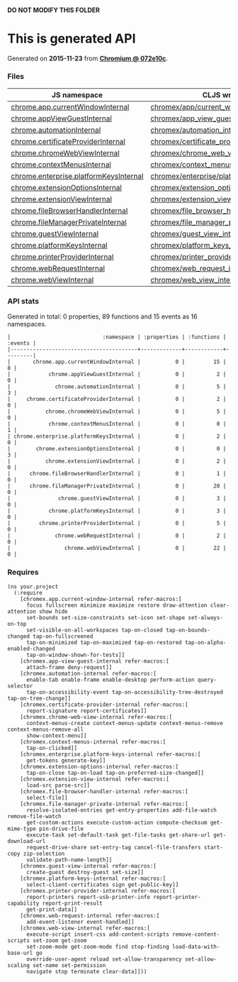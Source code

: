 #### DO NOT MODIFY THIS FOLDER

# This is generated API

Generated on **2015-11-23** from **[Chromium @ 072e10c](https://chromium.googlesource.com/chromium/src.git/+/072e10ce1f1ee83f28c79bf5647b40738d772b23)**.

### Files

| JS namespace | CLJS wrapper |
| --- | --- |
| [chrome.app.currentWindowInternal](https://developer.chrome.com/extensions/app.currentWindowInternal) | [chromex/app/current_window_internal.clj](chromex/app/current_window_internal.clj) |
| [chrome.appViewGuestInternal](https://developer.chrome.com/extensions/appViewGuestInternal) | [chromex/app_view_guest_internal.clj](chromex/app_view_guest_internal.clj) |
| [chrome.automationInternal](https://developer.chrome.com/extensions/automationInternal) | [chromex/automation_internal.clj](chromex/automation_internal.clj) |
| [chrome.certificateProviderInternal](https://developer.chrome.com/extensions/certificateProviderInternal) | [chromex/certificate_provider_internal.clj](chromex/certificate_provider_internal.clj) |
| [chrome.chromeWebViewInternal](https://developer.chrome.com/extensions/chromeWebViewInternal) | [chromex/chrome_web_view_internal.clj](chromex/chrome_web_view_internal.clj) |
| [chrome.contextMenusInternal](https://developer.chrome.com/extensions/contextMenusInternal) | [chromex/context_menus_internal.clj](chromex/context_menus_internal.clj) |
| [chrome.enterprise.platformKeysInternal](https://developer.chrome.com/extensions/enterprise.platformKeysInternal) | [chromex/enterprise/platform_keys_internal.clj](chromex/enterprise/platform_keys_internal.clj) |
| [chrome.extensionOptionsInternal](https://developer.chrome.com/extensions/extensionOptionsInternal) | [chromex/extension_options_internal.clj](chromex/extension_options_internal.clj) |
| [chrome.extensionViewInternal](https://developer.chrome.com/extensions/extensionViewInternal) | [chromex/extension_view_internal.clj](chromex/extension_view_internal.clj) |
| [chrome.fileBrowserHandlerInternal](https://developer.chrome.com/extensions/fileBrowserHandlerInternal) | [chromex/file_browser_handler_internal.clj](chromex/file_browser_handler_internal.clj) |
| [chrome.fileManagerPrivateInternal](https://developer.chrome.com/extensions/fileManagerPrivateInternal) | [chromex/file_manager_private_internal.clj](chromex/file_manager_private_internal.clj) |
| [chrome.guestViewInternal](https://developer.chrome.com/extensions/guestViewInternal) | [chromex/guest_view_internal.clj](chromex/guest_view_internal.clj) |
| [chrome.platformKeysInternal](https://developer.chrome.com/extensions/platformKeysInternal) | [chromex/platform_keys_internal.clj](chromex/platform_keys_internal.clj) |
| [chrome.printerProviderInternal](https://developer.chrome.com/extensions/printerProviderInternal) | [chromex/printer_provider_internal.clj](chromex/printer_provider_internal.clj) |
| [chrome.webRequestInternal](https://developer.chrome.com/extensions/webRequestInternal) | [chromex/web_request_internal.clj](chromex/web_request_internal.clj) |
| [chrome.webViewInternal](https://developer.chrome.com/extensions/webViewInternal) | [chromex/web_view_internal.clj](chromex/web_view_internal.clj) |


### API stats

Generated in total: 0 properties, 89 functions and 15 events as 16 namespaces.


    |                             :namespace | :properties | :functions | :events |
    |----------------------------------------+-------------+------------+---------|
    |       chrome.app.currentWindowInternal |           0 |         15 |       8 |
    |            chrome.appViewGuestInternal |           0 |          2 |       0 |
    |              chrome.automationInternal |           0 |          5 |       3 |
    |     chrome.certificateProviderInternal |           0 |          2 |       0 |
    |           chrome.chromeWebViewInternal |           0 |          5 |       0 |
    |            chrome.contextMenusInternal |           0 |          0 |       1 |
    | chrome.enterprise.platformKeysInternal |           0 |          2 |       0 |
    |        chrome.extensionOptionsInternal |           0 |          0 |       3 |
    |           chrome.extensionViewInternal |           0 |          2 |       0 |
    |      chrome.fileBrowserHandlerInternal |           0 |          1 |       0 |
    |      chrome.fileManagerPrivateInternal |           0 |         20 |       0 |
    |               chrome.guestViewInternal |           0 |          3 |       0 |
    |            chrome.platformKeysInternal |           0 |          3 |       0 |
    |         chrome.printerProviderInternal |           0 |          5 |       0 |
    |              chrome.webRequestInternal |           0 |          2 |       0 |
    |                 chrome.webViewInternal |           0 |         22 |       0 |

### Requires

```
(ns your.project
  (:require
    [chromex.app.current-window-internal refer-macros:[
      focus fullscreen minimize maximize restore draw-attention clear-attention show hide
      set-bounds set-size-constraints set-icon set-shape set-always-on-top
      set-visible-on-all-workspaces tap-on-closed tap-on-bounds-changed tap-on-fullscreened
      tap-on-minimized tap-on-maximized tap-on-restored tap-on-alpha-enabled-changed
      tap-on-window-shown-for-tests]]
    [chromex.app-view-guest-internal refer-macros:[
      attach-frame deny-request]]
    [chromex.automation-internal refer-macros:[
      enable-tab enable-frame enable-desktop perform-action query-selector
      tap-on-accessibility-event tap-on-accessibility-tree-destroyed tap-on-tree-change]]
    [chromex.certificate-provider-internal refer-macros:[
      report-signature report-certificates]]
    [chromex.chrome-web-view-internal refer-macros:[
      context-menus-create context-menus-update context-menus-remove context-menus-remove-all
      show-context-menu]]
    [chromex.context-menus-internal refer-macros:[
      tap-on-clicked]]
    [chromex.enterprise.platform-keys-internal refer-macros:[
      get-tokens generate-key]]
    [chromex.extension-options-internal refer-macros:[
      tap-on-close tap-on-load tap-on-preferred-size-changed]]
    [chromex.extension-view-internal refer-macros:[
      load-src parse-src]]
    [chromex.file-browser-handler-internal refer-macros:[
      select-file]]
    [chromex.file-manager-private-internal refer-macros:[
      resolve-isolated-entries get-entry-properties add-file-watch remove-file-watch
      get-custom-actions execute-custom-action compute-checksum get-mime-type pin-drive-file
      execute-task set-default-task get-file-tasks get-share-url get-download-url
      request-drive-share set-entry-tag cancel-file-transfers start-copy zip-selection
      validate-path-name-length]]
    [chromex.guest-view-internal refer-macros:[
      create-guest destroy-guest set-size]]
    [chromex.platform-keys-internal refer-macros:[
      select-client-certificates sign get-public-key]]
    [chromex.printer-provider-internal refer-macros:[
      report-printers report-usb-printer-info report-printer-capability report-print-result
      get-print-data]]
    [chromex.web-request-internal refer-macros:[
      add-event-listener event-handled]]
    [chromex.web-view-internal refer-macros:[
      execute-script insert-css add-content-scripts remove-content-scripts set-zoom get-zoom
      set-zoom-mode get-zoom-mode find stop-finding load-data-with-base-url go
      override-user-agent reload set-allow-transparency set-allow-scaling set-name set-permission
      navigate stop terminate clear-data]]))
```